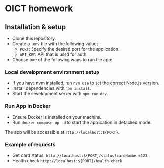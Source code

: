 # OICT homework

## Installation & setup
- Clone this repository.
- Create a `.env` file with the following values:
  - `PORT`: Specify the desired port for the application.
  - `API_KEY`: API that is used for auth
- Choose one of the following ways to run the app:

### Local development environment setup
- If you have nvm installed, run `nvm use` to set the correct Node.js version.
- Install dependencies with `npm install`.
- Start the development server with `npm run dev`.

### Run App in Docker
- Ensure Docker is installed on your machine.
- Run `docker compose up -d` to start the application in detached mode.


The app will be accessible at `http://localhost:${PORT}`.

### Example of requests 

- Get card status: `http://localhost:${PORT}/status?cardNumber=123`
- Health check `http://localhost:${PORT}/health-check`

